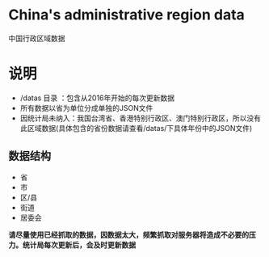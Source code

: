 # China's administrative region data

中国行政区域数据

# 说明

- /datas 目录 ：包含从2016年开始的每次更新数据
- 所有数据以省为单位分成单独的JSON文件
- 因统计局未纳入：我国台湾省、香港特别行政区、澳门特别行政区，所以没有此区域数据(具体包含的省份数据请查看/datas/下具体年份中的JSON文件)

## 数据结构
- 省
- 市
- 区/县
- 街道
- 居委会

**请尽量使用已经抓取的数据，因数据太大，频繁抓取对服务器将造成不必要的压力。统计局每次更新后，会及时更新数据**
